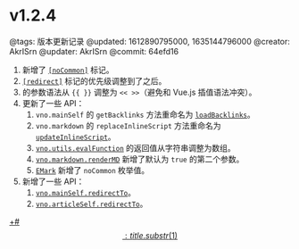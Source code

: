# v1.2.4

@tags: 版本更新记录
@updated: 1612890795000, 1635144796000
@creator: AkrISrn
@updater: AkrISrn
@commit: 64efd16

1. 新增了 [`[noCommon]`](/zh/docs/other-marks.md "#h2-1") 标记。
1. [`[redirect]`](/zh/docs/redirect.md "#") 标记的优先级调整到了[](/zh/docs/inline-script.md "#")之后。
1. [](/zh/docs/snippets.md "#")的参数语法从 `{{ }}` 调整为 `<< >>`（避免和 Vue.js 插值语法冲突）。
1. 更新了一些 API：
    1. `vno.mainSelf` 的 `getBacklinks` 方法重命名为 [`loadBacklinks`](/zh/api/mainSelf.md "#")。
    1. `vno.markdown` 的 `replaceInlineScript` 方法重命名为 [`updateInlineScript`](/zh/api/markdown.md "#")。
    1. [`vno.utils.evalFunction`](/zh/api/utils.md "#") 的返回值从字符串调整为数组。
    1. [`vno.markdown.renderMD`](/zh/api/markdown.md "#") 新增了默认为 `true` 的第二个参数。
    1. [`EMark`](/zh/api/enums.md "#") 新增了 `noCommon` 枚举值。
1. 新增了一些 API：
    1. [`vno.mainSelf.redirectTo`](/zh/api/mainSelf.md "#")。
    1. [`vno.articleSelf.redirectTo`](/zh/api/articleSelf.md "#")。

[+#$$: title.substr(1) $$](/zh/releases/download.md)
